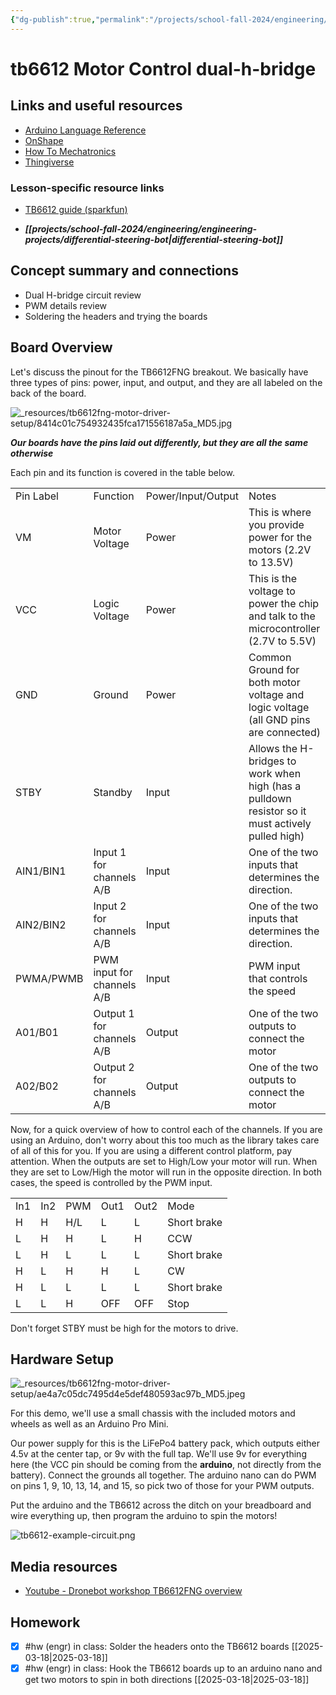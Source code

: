 ```yaml
---
{"dg-publish":true,"permalink":"/projects/school-fall-2024/engineering/lessons/tb6612fng-motor-driver-setup/"}
---
```



#  tb6612 Motor Control dual-h-bridge

## Links and useful resources 

- [Arduino Language Reference](https://docs.arduino.cc/language-reference/)
- [OnShape](https://cad.onshape.com)
- [How To Mechatronics](https://howtomechatronics.com)
- [Thingiverse](https://thingiverse.com)


### Lesson-specific resource links

- [TB6612 guide (sparkfun)](https://learn.sparkfun.com/tutorials/tb6612fng-hookup-guide) 
 
- ***[[projects/school-fall-2024/engineering/engineering-projects/differential-steering-bot\|differential-steering-bot]]*** 

## Concept summary and connections


- Dual H-bridge circuit review 
- PWM details review 
- Soldering the headers and trying the boards 

## Board Overview

Let's discuss the pinout for the TB6612FNG breakout. We basically have three types of pins: power, input, and output, and they are all labeled on the back of the board.

![_resources/tb6612fng-motor-driver-setup/8414c01c754932435fca171556187a5a_MD5.jpg](/img/user/projects/school-fall-2024/engineering/lessons/_resources/tb6612fng-motor-driver-setup/8414c01c754932435fca171556187a5a_MD5.jpg)

***Our boards have the pins laid out differently, but they are all the same otherwise***

Each pin and its function is covered in the table below.

|           |                            |                    |                                                                                                  |
| --------- | -------------------------- | ------------------ | ------------------------------------------------------------------------------------------------ |
| Pin Label | Function                   | Power/Input/Output | Notes                                                                                            |
| VM        | Motor Voltage              | Power              | This is where you provide power for the motors (2.2V to 13.5V)                                   |
| VCC       | Logic Voltage              | Power              | This is the voltage to power the chip and talk to the microcontroller (2.7V to 5.5V)             |
| GND       | Ground                     | Power              | Common Ground for both motor voltage and logic voltage (all GND pins are connected)              |
| STBY      | Standby                    | Input              | Allows the H-bridges to work when high (has a pulldown resistor so it must actively pulled high) |
| AIN1/BIN1 | Input 1 for channels A/B   | Input              | One of the two inputs that determines the direction.                                             |
| AIN2/BIN2 | Input 2 for channels A/B   | Input              | One of the two inputs that determines the direction.                                             |
| PWMA/PWMB | PWM input for channels A/B | Input              | PWM input that controls the speed                                                                |
| A01/B01   | Output 1 for channels A/B  | Output             | One of the two outputs to connect the motor                                                      |
| A02/B02   | Output 2 for channels A/B  | Output             | One of the two outputs to connect the motor                                                      |

Now, for a quick overview of how to control each of the channels. If you are using an Arduino, don't worry about this too much as the library takes care of all of this for you. If you are using a different control platform, pay attention. When the outputs are set to High/Low your motor will run. When they are set to Low/High the motor will run in the opposite direction. In both cases, the speed is controlled by the PWM input.

|     |     |     |      |      |             |
| --- | --- | --- | ---- | ---- | ----------- |
| In1 | In2 | PWM | Out1 | Out2 | Mode        |
| H   | H   | H/L | L    | L    | Short brake |
| L   | H   | H   | L    | H    | CCW         |
| L   | H   | L   | L    | L    | Short brake |
| H   | L   | H   | H    | L    | CW          |
| H   | L   | L   | L    | L    | Short brake |
| L   | L   | H   | OFF  | OFF  | Stop        |

Don't forget STBY must be high for the motors to drive.

## Hardware Setup

![_resources/tb6612fng-motor-driver-setup/ae4a7c05dc7495d4e5def480593ac97b_MD5.jpeg](/img/user/projects/school-fall-2024/engineering/lessons/_resources/tb6612fng-motor-driver-setup/ae4a7c05dc7495d4e5def480593ac97b_MD5.jpeg)

For this demo, we'll use a small chassis with the included motors and wheels as well as an Arduino Pro Mini.

Our power supply for this is the LiFePo4 battery pack,  which outputs either 4.5v at the center tap, or 9v with the full tap. We'll use 9v for everything here (the VCC pin should be coming from the **arduino**,  not directly from the battery). Connect the grounds all together. The arduino nano can do PWM on pins 1, 9, 10, 13, 14,  and 15, so pick two of those for your PWM outputs.

Put the arduino and the TB6612 across the ditch on your breadboard and wire everything up, then program the arduino to spin the motors!

![tb6612-example-circuit.png](/img/user/projects/school-fall-2024/engineering/lessons/_resources/tb6612fng-motor-driver-setup/tb6612-example-circuit.png)

## Media resources

- [Youtube - Dronebot workshop TB6612FNG overview](https://www.youtube.com/watch?v=JPPTRj0KWbg)

## Homework

- [x] #hw (engr) in class: Solder the headers onto the TB6612 boards  [[2025-03-18\|2025-03-18]]
- [x] #hw (engr) in class: Hook the TB6612 boards up to an arduino nano and get two motors to spin in both directions  [[2025-03-18\|2025-03-18]]
